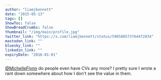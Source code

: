 ```yaml
---
author: "liamjbennett"
date: "2015-05-13"
tags: []
ShowToc: false
ShowBreadCrumbs: false
thumbnail: "/img/main/profile.jpg"
twitter_link: "https://x.com/liamjbennett/status/598588573764472834"
mastodon_link: ""
bluesky_link: ""
linkedin_link: ""
expiryDate: "2016-01-01"
---
```


[@MichelleFlynn](https://x.com/MichelleFlynn) do people even have CVs  any more? I pretty sure I wrote a rant down somewhere about how I don't see the value in them.

